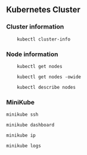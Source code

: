 ## Kubernetes Cluster

### Cluster information

```
    kubectl cluster-info
```
### Node information

```
    kubectl get nodes

    kubectl get nodes -owide

    kubectl describe nodes
```

### MiniKube 

```
minikube ssh

minikube dashboard

minikube ip

minikube logs
```